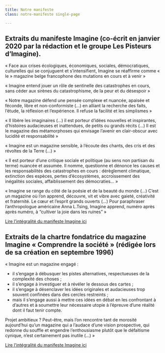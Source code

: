 ```yaml
---
title: Notre manifeste
class: notre-manifeste single-page

---
```

## Extraits du manifeste Imagine (co-écrit en janvier 2020 par la rédaction et le groupe Les Pisteurs d’Imagine).

« Face aux crises écologiques, économiques, sociales, démocratiques, culturelles qui se conjuguent et s’intensifient, Imagine se réaffirme comme « le » magazine belge francophone des mutations en cours et à venir »

« Imagine entend jouer un rôle de sentinelle des catastrophes en cours, sans céder aux sirènes du catastrophisme, de la peur et du désespoir »

« Notre magazine défend une pensée complexe et nuancée, apaisée et féconde, libre et non-conformiste (…) en alliant la recherche des faits, l’étude, la réflexion et l’expérience. Il refuse la facilité et les simplismes »

« Il libère les imaginaires (…) il est porteur d’idées nouvelles et inspirantes, d’histoires audacieuses et inattendues, de petits ou grands récits (…)  Il est le magazine des métamorphoses qui envisage l’avenir en clair-obscur avec lucidité et responsabilité  »

« Imagine est un magazine sensible, à l’écoute des chants, des cris et des révoltes de la Terre (…) »

« Il est porteur d’une critique sociale et politique (au sens non partisan du terme)  nuancée et assumée.  Il nomme, questionne et dénonce les causes et les responsabilités des catastrophes en cours : dérèglement climatique, extinction des espèces,  pertes d’écosystèmes, accroissement des inégalités sociales, affaiblissement des démocraties... »

« Imagine se range du côté de la poésie et de la beauté du monde (…) C’est un magazine où l’on apprend, découvre, vit et vibre avec gaieté, créativité et fraternité. Le cœur et l’esprit grands ouverts (…) Pour paraphraser l’anthropologue américaine Anna L.Tsing, Imagine apprend, numéro après après numéro, à “cultiver la joie dans les ruines” »

<p><a class="btn btn--square btn--green" href="/assets/pdf/Manifeste_Imagine2020.pdf" target="_blank" rel="noopener">Lire l’intégralité du manifeste Imagine ici</a></p>

## Extraits de la chartre fondatrice du magazine Imagine « Comprendre la société » (rédigée lors de sa création en septembre 1996)

« Imagine est un magazine engagé :

* il s’engage à débusquer les pistes alternatives, respectueuses de la complexité des choses ;
* il s’engage à investiguer et à révéler le dessous des cartes ;
* il s’engage à désenclaver les idées originales et audacieuses trop souvent confinées dans des cercles restreints ;
* mais il s’engage aussi à mettre ces idées en débat en les confrontant à d’autres et à soumettre leur nécessaire utopie à l’épreuve d’une réalité dont il faut tenir compte.

Projet ambitieux ? Peut-être, mais l’on rencontre tant de morosité aujourd’hui qu’un magazine qui a l’audace d’une vision prospective, qui redonne du souffle et engendre l’enthousiasme plutôt que le défaitisme cynique, n’est certainement pas inutile (…) »

<p><a class="btn btn--square btn--green" href="/assets/pdf/Manifeste_Imagine2020.pdf" target="_blank" rel="noopener">Lire l’intégralité du manifeste Imagine ici</a></p>